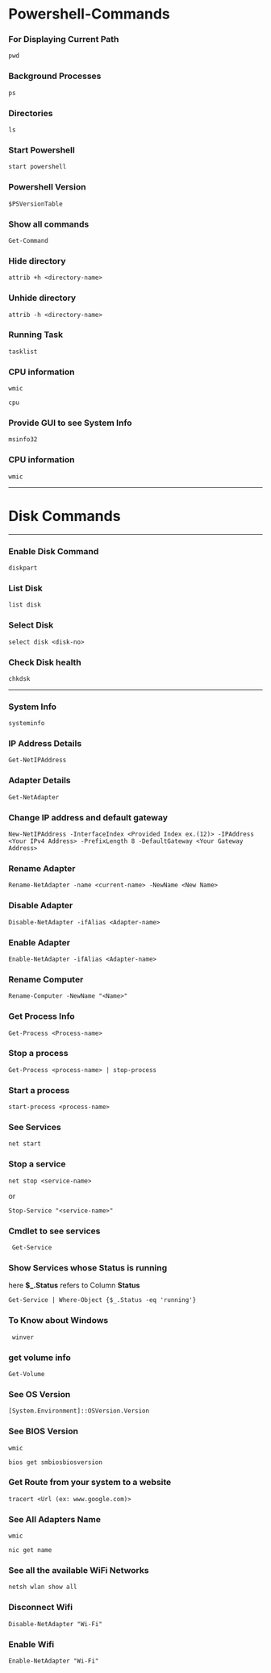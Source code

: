 # Powershell-Commands

<h3>For Displaying Current Path</h3>

```
pwd
```
<h3>Background Processes</h3>

```
ps
```
<h3>Directories</h3>

```
ls
```

<h3>Start Powershell</h3>

```
start powershell
```

<h3>Powershell Version</h3>

```
$PSVersionTable
```

<h3>Show all commands</h3>

```
Get-Command
```

<h3>Hide directory</h3>

```
attrib +h <directory-name>
```

<h3>Unhide directory</h3>

```
attrib -h <directory-name>
```

<h3>Running Task</h3>

```
tasklist
```

<h3>CPU information</h3>

```
wmic
```

```
cpu
```

<h3>Provide GUI to see System Info</h3>

```
msinfo32
```

<h3>CPU information</h3>

```
wmic
```
<hr>
<h1> Disk Commands</h1>
<hr>
<h3>Enable Disk Command</h3>

```
diskpart
```

<h3>List Disk</h3>

```
list disk
```

<h3>Select Disk</h3>

```
select disk <disk-no>
```
<h3>Check Disk health</h3>

```
chkdsk
```
<hr>

<h3>System Info</h3>

```
systeminfo
```

<h3>IP Address Details</h3>

```
Get-NetIPAddress
```

<h3>Adapter Details</h3>

```
Get-NetAdapter
```

<h3>Change IP address and default gateway</h3>

```
New-NetIPAddress -InterfaceIndex <Provided Index ex.(12)> -IPAddress <Your IPv4 Address> -PrefixLength 8 -DefaultGateway <Your Gateway Address>
```

<h3>Rename Adapter</h3>

```
Rename-NetAdapter -name <current-name> -NewName <New Name>
```

<h3>Disable Adapter</h3>

```
Disable-NetAdapter -ifAlias <Adapter-name>
```

<h3>Enable Adapter</h3>

```
Enable-NetAdapter -ifAlias <Adapter-name>
```

<h3>Rename Computer</h3>

```
Rename-Computer -NewName "<Name>"
```

<h3>Get Process Info</h3>

```
Get-Process <Process-name>
```

<h3>Stop a process</h3>

```
Get-Process <process-name> | stop-process
```

<h3>Start a process</h3>

```
start-process <process-name>
```

<h3>See Services</h3>

```
net start
```

<h3>Stop a service</h3>

```
net stop <service-name>
```

<p>or</p>

```
Stop-Service "<service-name>"
```

<h3>Cmdlet to see services</h3>

```
 Get-Service
```

<h3>Show Services whose Status is running</h3>
<p>here <b>$_.Status</b> refers to Column <b>Status</b></p>

```
Get-Service | Where-Object {$_.Status -eq 'running'}
```

<h3>To Know about Windows</h3>

```
 winver
```

<h3>get volume info</h3>

```
Get-Volume
```

<h3>See OS Version</h3>

```
[System.Environment]::OSVersion.Version
```

<h3>See BIOS Version</h3>

```
wmic
```

```
bios get smbiosbiosversion
```

<h3>Get Route from your system to a website</h3>

```
tracert <Url (ex: www.google.com)>
```

<h3>See All Adapters Name</h3>

```
wmic
```

```
nic get name
```

<h3>See all the available WiFi Networks</h3>

```
netsh wlan show all
```

<h3>Disconnect Wifi</h3>

```
Disable-NetAdapter "Wi-Fi"
```

<h3>Enable Wifi</h3>

```
Enable-NetAdapter "Wi-Fi"
```

